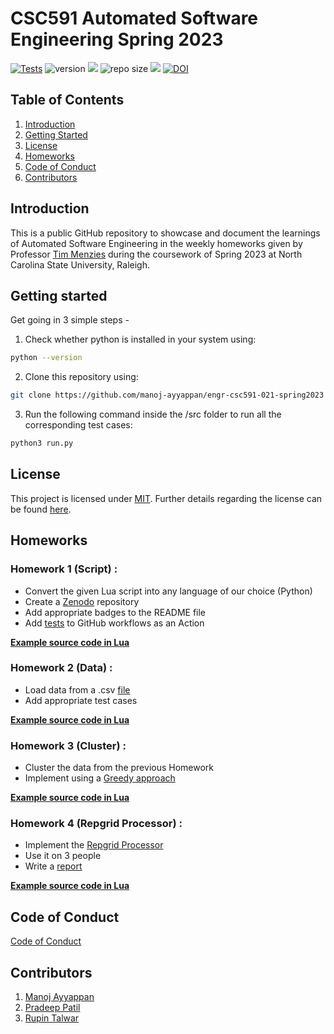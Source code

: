 # CSC591 Automated Software Engineering Spring 2023

[![Tests](https://github.com/manoj-ayyappan/engr-csc591-021-spring2023/actions/workflows/tests-workflow.yml/badge.svg)](https://github.com/manoj-ayyappan/engr-csc591-021-spring2023/actions/workflows/tests-workflow.yml)
![version](https://img.shields.io/github/v/release/manoj-ayyappan/engr-csc591-021-spring2023)
<img src=https://img.shields.io/badge/language-python-orange></img>
![repo size](https://img.shields.io/github/repo-size/manoj-ayyappan/engr-csc591-021-spring2023)
<img src=https://img.shields.io/badge/License-MIT-red></img>
[![DOI](https://zenodo.org/badge/589767774.svg)](https://zenodo.org/badge/latestdoi/589767774)

## Table of Contents
1. [Introduction](#introduction)
2. [Getting Started](#getting-started)
3. [License](#license)
4. [Homeworks](#homeworks)
5. [Code of Conduct](#code-of-conduct)
5. [Contributors](#contributors)

## Introduction
This is a public GitHub repository to showcase and document the learnings of Automated Software Engineering in the weekly homeworks given by Professor [Tim Menzies](https://github.com/timm) during the coursework of Spring 2023 at North Carolina State University, Raleigh.

## Getting started
Get going in 3 simple steps -
1. Check whether python is installed in your system using:
```bash
python --version
```

2. Clone this repository using:

```bash
git clone https://github.com/manoj-ayyappan/engr-csc591-021-spring2023
```

3. Run the following command inside the /src folder to run all the corresponding test cases:
```bash
python3 run.py 
```


## License
This project is licensed under [MIT](https://mit-license.org/).
Further details regarding the license can be found [here](https://github.com/manoj-ayyappan/engr-csc591-021-spring2023/blob/main/LICENSE).

## Homeworks
### Homework 1 (Script) :

 - Convert the given Lua script into any language of our choice (Python)
 - Create a [Zenodo](https://zenodo.org/record/7596655#.Y9sOP3bMKUk) repository
 - Add appropriate badges to the README file
 - Add [tests](https://github.com/manoj-ayyappan/engr-csc591-021-spring2023/actions/workflows/tests-workflow.yml) to GitHub workflows as an Action
 
[**Example source code in Lua**](https://github.com/timm/tested/blob/main/src/script.lua)

### Homework 2 (Data) :

 - Load data from a .csv [file](https://github.com/manoj-ayyappan/engr-csc591-021-spring2023/blob/main/HW2/data/auto93.csv) 
 - Add appropriate test cases

[**Example source code in Lua**](https://github.com/timm/tested/blob/main/src/data.lua)

### Homework 3 (Cluster) :

 - Cluster the data from the previous Homework 
 - Implement using a [Greedy approach](https://www.programiz.com/dsa/greedy-algorithm)

[**Example source code in Lua**](https://github.com/timm/tested/blob/main/src/cluster.lua)

### Homework 4 (Repgrid Processor) :

 - Implement the [Repgrid Processor](https://www.kellysociety.org/repgrids.html)
 - Use it on 3 people
 - Write a [report](https://github.com/manoj-ayyappan/engr-csc591-021-spring2023/blob/main/Analysis.md)

[**Example source code in Lua**](https://github.com/timm/tested/blob/main/src/grid.lua)


## Code of Conduct
[Code of Conduct](https://github.com/manoj-ayyappan/engr-csc591-021-spring2023/blob/main/CODE_OF_CONDUCT.md)

## Contributors
1. [Manoj Ayyappan](https://github.com/manoj-ayyappan)
2. [Pradeep Patil](https://github.com/PradeepPatil101)
3. [Rupin Talwar](https://github.com/rupintalwar)


